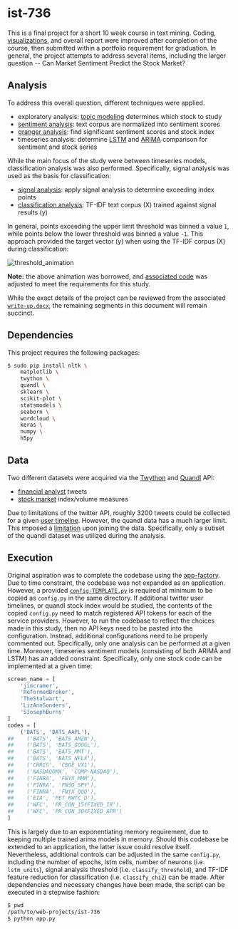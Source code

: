 # ist-736

This is a final project for a short 10 week course in text mining. Coding, [visualizations](https://github.com/jeff1evesque/ist-736/tree/master/viz), and overall report were improved after completion of the course, then submitted within a portfolio requirement for graduation. In general, the project attempts to address several items, including the larger question -- Can Market Sentiment Predict the Stock Market?

## Analysis

To address this overall question, different techniques were applied.

- exploratory analysis: [topic modeling](https://github.com/jeff1evesque/ist-736/blob/master/brain/algorithm/topic_model.py) determines which stock to study
- [sentiment analysis](https://github.com/jeff1evesque/ist-736/blob/master/brain/exploratory/sentiment.py): text corpus are normalized into sentiment scores
- [granger analysis](https://github.com/jeff1evesque/ist-736/blob/master/brain/algorithm/granger.py): find significant sentiment scores and stock index
- timeseries analysis: determine [LSTM](https://github.com/jeff1evesque/ist-736/blob/master/brain/algorithm/lstm.py) and [ARIMA](https://github.com/jeff1evesque/ist-736/blob/master/brain/algorithm/arima.py) comparison for sentiment and stock series

While the main focus of the study were between timeseries models, classification analysis was also performed. Specifically, signal analysis was used as the basis for classification:

- [signal analysis](https://github.com/jeff1evesque/ist-736/blob/master/brain/algorithm/peak_detection.py): apply signal analysis to determine exceeding index points
- [classification analysis](https://github.com/jeff1evesque/ist-736/blob/master/brain/algorithm/text_classifier.py): TF-IDF text corpus (X) trained against signal results (y)

In general, points exceeding the upper limit threshold was binned a value `1`, while points below the lower threshold was binned a value `-1`. This approach provided the target vector (y) when using the TF-IDF corpus (X) during classification:

![threshold_animation](https://user-images.githubusercontent.com/2907085/65475387-66335900-de4d-11e9-992e-3d658d11c3f4.gif)

**Note:** the above animation was borrowed, and [associated code](https://stackoverflow.com/a/56451135) was adjusted to meet the requirements for this study.

While the exact details of the project can be reviewed from the associated [`write-up.docx`](https://github.com/jeff1evesque/ist-736/blob/master/write-up.docx), the remaining segments in this document will remain succinct.

## Dependencies

This project requires the following packages:

```bash
$ sudo pip install nltk \
    matplotlib \
    twython \
    quandl \
    sklearn \
    scikit-plot \
    statsmodels \
    seaborn \
    wordcloud \
    keras \
    numpy \
    h5py
```

## Data

Two different datasets were acquired via the [Twython](https://twython.readthedocs.io/en/latest/) and [Quandl](https://docs.quandl.com/) API:

- [financial analyst](https://github.com/jeff1evesque/ist-736/tree/master/data/twitter) tweets
- [stock market](https://github.com/jeff1evesque/ist-736/tree/master/data/quandl) index/volume measures

Due to limitations of the twitter API, roughly 3200 tweets could be collected for a given [user timeline](https://developer.twitter.com/en/docs/tweets/timelines/api-reference/get-statuses-user_timeline). However, the quandl data has a much larger limit. This imposed a [limitation](https://github.com/jeff1evesque/ist-736/blob/master/app/join_data.py) upon joining the data. Specifically, only a subset of the quandl dataset was utilized during the analysis.

## Execution

Original aspiration was to complete the codebase using the [app-factory](https://flask.palletsprojects.com/en/1.1.x/patterns/appfactories/). Due to time constraint, the codebase was not expanded as an application. However, a provided [`config-TEMPLATE.py`](https://github.com/jeff1evesque/ist-736/blob/master/config-TEMPLATE.py) is required at minimum to be copied as `config.py` in the same directory. If additional twitter user timelines, or quandl stock index would be studied, the contents of the copied `config.py` need to match registered API tokens for each of the service providers. However, to run the codebase to reflect the choices made in this study, then no API keys need to be pasted into the configuration. Instead, additional configurations need to be properly commented out. Specifically, only one analysis can be performed at a given time. Moreover, timeseries sentiment models (consisting of both ARIMA and LSTM) has an added constraint. Specifically, only one stock code can be implemented at a given time:

```python
screen_name = [
    'jimcramer',
    'ReformedBroker',
    'TheStalwart',
    'LizAnnSonders',
    'SJosephBurns'
]
codes = [
    ('BATS', 'BATS_AAPL'),
##    ('BATS', 'BATS_AMZN'),
##    ('BATS', 'BATS_GOOGL'),
##    ('BATS', 'BATS_MMT'),
##    ('BATS', 'BATS_NFLX'),
##    ('CHRIS', 'CBOE_VX1'),
##    ('NASDAQOMX', 'COMP-NASDAQ'),
##    ('FINRA', 'FNYX_MMM'),
##    ('FINRA', 'FNSQ_SPY'),
##    ('FINRA', 'FNYX_QQQ'),
##    ('EIA', 'PET_RWTC_D'),
##    ('WFC', 'PR_CON_15YFIXED_IR'),
##    ('WFC', 'PR_CON_30YFIXED_APR')
]
```

This is largely due to an exponentiating memory requirement, due to keeping multiple trained arima models in memory. Should this codebase be extended to an application, the latter issue could resolve itself. Nevertheless, additional controls can be adjusted in the same `config.py`, including the number of epochs, lstm cells, number of neurons (i.e. `lstm_units`), signal analysis threshold (i.e. `classify_threshold`), and TF-IDF feature reduction for classification (i.e. `classify_chi2`) can be made. After dependencies and necessary changes have been made, the script can be executed in a stepwise fashion:

```bash
$ pwd
/path/to/web-projects/ist-736
$ python app.py
```

